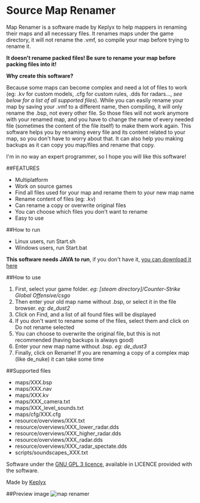 # Source Map Renamer
Map Renamer is a software made by Keplyx to help mappers in renaming their maps and all necessary files.
It renames maps under the game directory, it will not rename the .vmf, so compile your map before trying to rename it.

**It doesn't rename packed files! Be sure to rename your map before packing files into it!**


**Why create this software?**

Because some maps can become complex and need a lot of files to work (eg: .kv for custom models, .cfg for custom rules, .dds for radars..., *see below for a list of all supported files*). While you can easily rename your map by saving your .vmf to a different name, then compiling, it will only rename the .bsp, not every other file. So those files will not work anymore with your renamed map, and you have to change the name of every needed file (sometimes the content of the file itself) to make them work again. This software helps you by renaming every file and its content related to your map, so you don't have to worry about that. It can also help you making backups as it can copy you map/files and rename that copy.

I'm in no way an expert programmer, so I hope you will like this software!


##FEATURES

- Multiplatform
- Work on source games
- Find all files used for your map and rename them to your new map name
- Rename content of files (eg: .kv)
- Can rename a copy or overwrite original files
- You can choose which files you don't want to rename
- Easy to use

##How to run

- Linux users, run Start.sh
- Windows users, run Start.bat

**This software needs JAVA to run**, if you don't have it, [you can download it here](https://www.java.com/download)

##How to use

1. First, select your game folder. *eg: [steam directory]/Counter-Strike Global Offensive/csgo*
2. Then enter your old map name without .bsp, or select it in the file browser. *eg: de_dust2*
3. Click on Find, and a list of all found files will be displayed
4. If you don't want to rename some of the files, select them and click on Do not rename selected
5. You can choose to overwrite the original file, but this is not recommended (having backups is always good)
6. Enter your new map name without .bsp. *eg: de_dust3*
7. Finally, click on Rename! If you are renaming a copy of a complex map (like de_nuke) it can take some time


##Supported files

- maps/XXX.bsp
- maps/XXX.nav
- maps/XXX.kv
- maps/XXX_camera.txt
- maps/XXX_level_sounds.txt
- maps/cfg/XXX.cfg
- resource/overviews/XXX.txt
- resource/overviews/XXX_lower_radar.dds
- resource/overviews/XXX_higher_radar.dds
- resource/overviews/XXX_radar.dds
- resource/overviews/XXX_radar_spectate.dds
- scripts/soundscapes_XXX.txt


Software under the [GNU GPL 3 licence](https://www.gnu.org/licenses/gpl.html), available in LICENCE provided with the software.

Made by [Keplyx](http://steamcommunity.com/id/Keplyx/)

##Preview image
![map renamer](https://cloud.githubusercontent.com/assets/23726131/20607393/1a1e8188-b278-11e6-9ffb-fa66e02e66c5.png)
